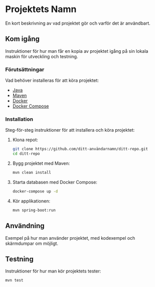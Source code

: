 # Projektets Namn

En kort beskrivning av vad projektet gör och varför det är användbart.

## Kom igång

Instruktioner för hur man får en kopia av projektet igång på sin lokala maskin för utveckling och testning.

### Förutsättningar

Vad behöver installeras för att köra projektet:

- [Java](https://www.oracle.com/java/technologies/javase-jdk17-downloads.html) 
- [Maven](https://maven.apache.org/install.html)
- [Docker](https://docs.docker.com/get-docker/)
- [Docker Compose](https://docs.docker.com/compose/install/)

### Installation

Steg-för-steg instruktioner för att installera och köra projektet:

1. Klona repot:
    ```sh
    git clone https://github.com/ditt-användarnamn/ditt-repo.git
    cd ditt-repo
    ```

2. Bygg projektet med Maven:
    ```sh
    mvn clean install
    ```

3. Starta databasen med Docker Compose:
    ```sh
    docker-compose up -d
    ```

4. Kör applikationen:
    ```sh
    mvn spring-boot:run
    ```

## Användning

Exempel på hur man använder projektet, med kodexempel och skärmdumpar om möjligt.

## Testning

Instruktioner för hur man kör projektets tester:

```sh
mvn test

